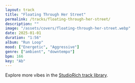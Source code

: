 ```yaml
---
layout: track
title: "Floating Through Her Street"
permalink: /tracks/floating-through-her-street/
description: ""
image: "/assets/covers/floating-through-her-street.webp"
date: 2025-01-01
duration: "1:56"
album: "Run Loop"
mood: ["Energetic", "Aggressive"]
genre: ["ambient", "downtempo"]
bpm: 166
key: "Ab"
---
```


Explore more vibes in the [StudioRich track library](/tracks/).
